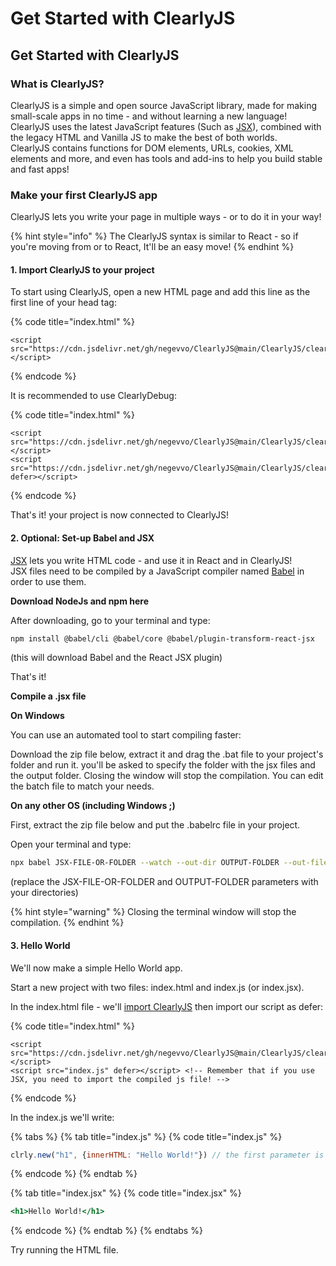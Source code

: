 # Get Started with ClearlyJS

## Get Started with ClearlyJS

### What is ClearlyJS?

ClearlyJS is a simple and open source JavaScript library, made for making small-scale apps in no time - and without learning a new language!  
ClearlyJS uses the latest JavaScript features \(Such as [JSX](https://reactjs.org/docs/introducing-jsx.html)\), combined with the legacy HTML and Vanilla JS to make the best of both worlds.  
ClearlyJS contains functions for DOM elements, URLs, cookies, XML elements and more, and even has tools and add-ins to help you build stable and fast apps!

### Make your first ClearlyJS app <a id="firstApp"></a>

ClearlyJS lets you write your page in multiple ways - or to do it in your way!

{% hint style="info" %}
The ClearlyJS syntax is similar to React - so if you're moving from or to React, It'll be an easy move!
{% endhint %}

#### 1. Import ClearlyJS to your project <a id="import"></a>

To start using ClearlyJS, open a new HTML page and add this line as the first line of your head tag:

{% code title="index.html" %}
```markup
<script src="https://cdn.jsdelivr.net/gh/negevvo/ClearlyJS@main/ClearlyJS/clearly.js"></script>
```
{% endcode %}

It is recommended to use ClearlyDebug:

{% code title="index.html" %}
```markup
<script src="https://cdn.jsdelivr.net/gh/negevvo/ClearlyJS@main/ClearlyJS/clearly.js"></script>
<script src="https://cdn.jsdelivr.net/gh/negevvo/ClearlyJS@main/ClearlyJS/clearlyDebug.js" defer></script>
```
{% endcode %}

That's it! your project is now connected to ClearlyJS!

#### 2. Optional: Set-up Babel and JSX

[JSX](https://reactjs.org/docs/introducing-jsx.html) lets you write HTML code - and use it in React and in ClearlyJS!  
JSX files need to be compiled by a JavaScript compiler named [Babel](https://babeljs.io/) in order to use them.

**Download NodeJs and npm here**

After downloading, go to your terminal and type:

```bash
npm install @babel/cli @babel/core @babel/plugin-transform-react-jsx
```

\(this will download Babel and the React JSX plugin\)

That's it!

**Compile a .jsx file**

**On Windows**

You can use an automated tool to start compiling faster:

Download the zip file below, extract it and drag the .bat file to your project's folder and run it. you'll be asked to specify the folder with the jsx files and the output folder. Closing the window will stop the compilation. You can edit the batch file to match your needs.

**On any other OS \(including Windows ;\)**

First, extract the zip file below and put the .babelrc file in your project.

Open your terminal and type:

```bash
npx babel JSX-FILE-OR-FOLDER --watch --out-dir OUTPUT-FOLDER --out-file-extension .js --ignore "$folder/**/*.js"
```

\(replace the JSX-FILE-OR-FOLDER and OUTPUT-FOLDER parameters with your directories\)

{% hint style="warning" %}
Closing the terminal window will stop the compilation.
{% endhint %}

#### 3. Hello World

We'll now make a simple Hello World app.

Start a new project with two files: index.html and index.js \(or index.jsx\).

In the index.html file - we'll [import ClearlyJS](./#import) then import our script as defer:

{% code title="index.html" %}
```markup
<script src="https://cdn.jsdelivr.net/gh/negevvo/ClearlyJS@main/ClearlyJS/clearly.js"></script>
<script src="index.js" defer></script> <!-- Remember that if you use JSX, you need to import the compiled js file! -->
```
{% endcode %}

In the index.js we'll write:

{% tabs %}
{% tab title="index.js" %}
{% code title="index.js" %}
```javascript
clrly.new("h1", {innerHTML: "Hello World!"}) // the first parameter is the element's type, then the element's attributes
```
{% endcode %}
{% endtab %}

{% tab title="index.jsx" %}
{% code title="index.jsx" %}
```jsx
<h1>Hello World!</h1>
```
{% endcode %}
{% endtab %}
{% endtabs %}

Try running the HTML file.

